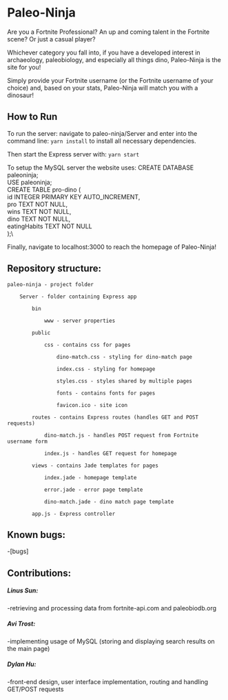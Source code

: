 # Paleo-Ninja

Are you a Fortnite Professional? An up and coming talent in the Fortnite scene? Or just a casual player?

Whichever category you fall into, if you have a developed interest in archaeology, paleobiology, and especially all things dino, Paleo-Ninja is the site for you!

Simply provide your Fortnite username (or the Fortnite username of your choice) and, based on your stats, Paleo-Ninja will match you with a dinosaur!
## How to Run

To run the server: navigate to paleo-ninja/Server and enter into the command line:
`yarn install`
to install all necessary dependencies.

Then start the Express server with:
`yarn start`

To setup the MySQL server the website uses:
CREATE DATABASE paleoninja;\
USE paleoninja;\
CREATE TABLE pro-dino (\
    id INTEGER PRIMARY KEY AUTO_INCREMENT,\
    pro TEXT NOT NULL,\
    wins TEXT NOT NULL,\
    dino TEXT NOT NULL,\
    eatingHabits TEXT NOT NULL\
);\

Finally, navigate to localhost:3000 to reach the homepage of Paleo-Ninja!

## Repository structure:

    paleo-ninja - project folder

        Server - folder containing Express app
    
            bin
        
                www - server properties
            
            public
        
                css - contains css for pages
            
                    dino-match.css - styling for dino-match page
                
                    index.css - styling for homepage
                
                    styles.css - styles shared by multiple pages
                
                    fonts - contains fonts for pages
                
                    favicon.ico - site icon
                
            routes - contains Express routes (handles GET and POST requests)
        
                dino-match.js - handles POST request from Fortnite username form
            
                index.js - handles GET request for homepage
            
            views - contains Jade templates for pages
        
                index.jade - homepage template
            
                error.jade - error page template
            
                dino-match.jade - dino match page template
            
            app.js - Express controller
  
  ## Known bugs:
  
  -[bugs]
  
  ## Contributions:
  
  ##### Linus Sun:
  -retrieving and processing data from fortnite-api.com and paleobiodb.org
  
  ##### Avi Trost:
  -implementing usage of MySQL (storing and displaying search results on the main page)
  
  ##### Dylan Hu:
  -front-end design, user interface implementation, routing and handling GET/POST requests
    
   
